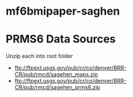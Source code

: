 # mf6bmipaper-saghen

# PRMS6 Data Sources
Unzip each into root folder
* ftp://ftpext.usgs.gov/pub/cr/co/denver/BRR-CR/pub/rmcd/sagehen_maps.zip
* ftp://ftpext.usgs.gov/pub/cr/co/denver/BRR-CR/pub/rmcd/sagehen_prms6.zip
